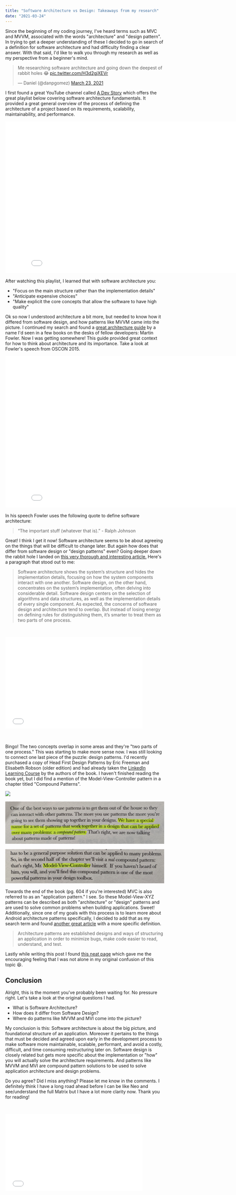 ```yaml
---
title: "Software Architecture vs Design: Takeaways from my research"
date: "2021-03-24"
---
```


Since the beginning of my coding journey, I've heard terms such as MVC and MVVM, associated with the words "architecture" and "design pattern". In trying to get a deeper understanding of these I decided to go in search of a definition for software architecture and had difficulty finding a clear answer. With that said, I'd like to walk you through my research as well as my perspective from a beginner's mind.

<blockquote class="twitter-tweet"><p lang="en" dir="ltr">Me researching software architecture and going down the deepest of rabbit holes 😂 <a href="https://t.co/H3d2gjXEVr">pic.twitter.com/H3d2gjXEVr</a></p>— Daniel (@danpgomez) <a href="https://twitter.com/danpgomez/status/1374489560164438018?ref_src=twsrc%5Etfw">March 23, 2021</a></blockquote>
<script async src="https://platform.twitter.com/widgets.js" charset="utf-8"></script>

I first found a great YouTube channel called [A Dev Story](https://www.youtube.com/channel/UCGjZSsyZY1hce8SsGV1_IHg) which offers the great playlist below covering software architecture fundamentals. It provided a great general overview of the process of defining the architecture of a project based on its requirements, scalability, maintainability, and performance.

<iframe class="embedly-embed" src="//cdn.embedly.com/widgets/media.html?src=http%3A%2F%2Fwww.youtube.com%2Fembed%2Fvideoseries%3Flist%3DPL4JxLacgYgqTgS8qQPC17fM-NWMTr5GW6&amp;display_name=YouTube&amp;url=https%3A%2F%2Fwww.youtube.com%2Fplaylist%3Flist%3DPL4JxLacgYgqTgS8qQPC17fM-NWMTr5GW6&amp;image=https%3A%2F%2Fi.ytimg.com%2Fvi%2F8UlLgOf20Ho%2Fhqdefault.jpg%3Fsqp%3D-oaymwEWCKgBEF5IWvKriqkDCQgBFQAAiEIYAQ%3D%3D%26rs%3DAOn4CLAofVI40K8LYycCSFEbsb7D2aj64w%26days_since_epoch%3D18710&amp;key=61d05c9d54e8455ea7a9677c366be814&amp;type=text%2Fhtml&amp;schema=youtube" width="853" height="480" scrolling="no" title="YouTube embed" frameborder="0" allow="autoplay; fullscreen" allowfullscreen="true"></iframe>

After watching this playlist, I learned that with software architecture you:

- "Focus on the main structure rather than the implementation details"
- "Anticipate expensive choices"
- "Make explicit the core concepts that allow the software to have high quality"

Ok so now I understood architecture a bit more, but needed to know how it differed from software design, and how patterns like MVVM came into the picture. I continued my search and found a [great architecture guide](https://martinfowler.com/architecture/) by a name I'd seen in a few books on the desks of fellow developers: Martin Fowler. Now I was getting somewhere! This guide provided great context for how to think about architecture and its importance. Take a look at Fowler's speech from OSCON 2015.

<iframe class="embedly-embed" src="//cdn.embedly.com/widgets/media.html?src=https%3A%2F%2Fwww.youtube.com%2Fembed%2FDngAZyWMGR0%3Ffeature%3Doembed&amp;display_name=YouTube&amp;url=https%3A%2F%2Fwww.youtube.com%2Fwatch%3Fv%3DDngAZyWMGR0&amp;image=https%3A%2F%2Fi.ytimg.com%2Fvi%2FDngAZyWMGR0%2Fhqdefault.jpg&amp;key=61d05c9d54e8455ea7a9677c366be814&amp;type=text%2Fhtml&amp;schema=youtube" width="854" height="480" scrolling="no" title="YouTube embed" frameborder="0" allow="autoplay; fullscreen" allowfullscreen="true"></iframe>

In his speech Fowler uses the following quote to define software architecture:

> “The important stuff (whatever that is).” - Ralph Johnson

Great! I think I get it now! Software architecture seems to be about agreeing on the things that will be difficult to change later. But again how does that differ from software design or "design patterns" even? Going deeper down the rabbit hole I landed on [this very thorough and interesting article.](https://medium.com/@concisesoftware/whats-the-difference-between-software-architecture-and-design-b705c2584631) Here's a paragraph that stood out to me:

> Software architecture shows the system’s structure and hides the implementation details, focusing on how the system components interact with one another. Software design, on the other hand, concentrates on the system’s implementation, often delving into considerable detail. Software design centers on the selection of algorithms and data structures, as well as the implementation details of every single component. As expected, the concerns of software design and architecture tend to overlap. But instead of losing energy on defining rules for distinguishing them, it’s smarter to treat them as two parts of one process.

 

<iframe class="embedly-embed" src="//cdn.embedly.com/widgets/media.html?src=https%3A%2F%2Fgiphy.com%2Fembed%2FuPnKU86sFa2fm%2Ftwitter%2Fiframe&amp;display_name=Giphy&amp;url=https%3A%2F%2Fmedia.giphy.com%2Fmedia%2FuPnKU86sFa2fm%2Fgiphy.gif&amp;image=https%3A%2F%2Fi.giphy.com%2Fmedia%2FuPnKU86sFa2fm%2Fgiphy.gif&amp;key=61d05c9d54e8455ea7a9677c366be814&amp;type=text%2Fhtml&amp;schema=giphy&amp;wmode=opaque" width="435" height="290" scrolling="no" title="Giphy embed" frameborder="0" allow="autoplay; fullscreen" allowfullscreen="true"></iframe>

 

Bingo! The two concepts overlap in some areas and they're "two parts of one process." This was starting to make more sense now. I was still looking to connect one last piece of the puzzle: design patterns. I'd recently purchased a copy of Head First Design Patterns by Eric Freeman and Elisabeth Robson (older edition) and had already taken the [LinkedIn Learning Course](https://www.linkedin.com/learning-login/share?forceAccount=false&redirect=https%3A%2F%2Fwww.linkedin.com%2Flearning%2Fprogramming-foundations-design-patterns-2%3Ftrk%3Dshare_ent_url%26shareId%3DXwerVBIxRvOeHsmTM%252B1uKg%253D%253D&account=2138953) by the authors of the book. I haven't finished reading the book yet, but I did find a mention of the Model-View-Controller pattern in a chapter titled "Compound Patterns".

[![](https://m.media-amazon.com/images/I/51rmlxN57sL.jpg)](https://www.amazon.com/dp/149207800X?tag=thebarlen-20&linkCode=osi&th=1&psc=1)

![compound-patterns.jpg](./images/compound-patterns.jpeg)

![MVC-pattern-inbook.jpg](./images/MVC-pattern-inbook.jpeg)

Towards the end of the book (pg. 604 if you're interested) MVC is also referred to as an "application pattern." I see. So these Model-View-XYZ patterns can be described as both "architecture" or "design" patterns and are used to solve common problems when building applications. Sweet! Additionally, since one of my goals with this process is to learn more about Android architecture patterns specifically, I decided to add that as my search term and found [another great article](https://thoughtbot.com/blog/android-architecture-comparison-mvp-vs-mvvm) with a more specific definition.

> Architecture patterns are established designs and ways of structuring an application in order to minimize bugs, make code easier to read, understand, and test.

Lastly while writing this post I found [this neat page](https://beza1e1.tuxen.de/definitions_software_architecture.html) which gave me the encouraging feeling that I was not alone in my original confusion of this topic 😆.

## Conclusion

Alright, this is the moment you've probably been waiting for. No pressure right. Let's take a look at the original questions I had.

- What is Software Architecture?
- How does it differ from Software Design?
- Where do patterns like MVVM and MVI come into the picture?

My conclusion is this: Software architecture is about the big picture, and foundational structure of an application. Moreover it pertains to the things that must be decided and agreed upon early in the development process to make software more maintainable, scalable, performant, and avoid a costly, difficult, and time consuming restructuring later on. Software design is closely related but gets more specific about the implementation or "how" you will actually solve the architecture requirements. And patterns like MVVM and MVI are compound pattern solutions to be used to solve application architecture and design problems.

Do you agree? Did I miss anything? Please let me know in the comments. I definitely think I have a long road ahead before I can be like Neo and see/understand the full Matrix but I have a lot more clarity now. Thank you for reading!

 

<iframe class="embedly-embed" src="//cdn.embedly.com/widgets/media.html?src=https%3A%2F%2Fgiphy.com%2Fembed%2FYAEaaxNsUKoNfoQKtm%2Ftwitter%2Fiframe&amp;display_name=Giphy&amp;url=https%3A%2F%2Fmedia.giphy.com%2Fmedia%2FYAEaaxNsUKoNfoQKtm%2Fgiphy.gif&amp;image=https%3A%2F%2Fi.giphy.com%2Fmedia%2FYAEaaxNsUKoNfoQKtm%2Fgiphy.gif&amp;key=61d05c9d54e8455ea7a9677c366be814&amp;type=text%2Fhtml&amp;schema=giphy&amp;wmode=opaque" width="435" height="244" scrolling="no" title="Giphy embed" frameborder="0" allow="autoplay; fullscreen" allowfullscreen="true"></iframe>
